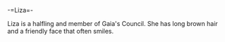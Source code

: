 -=Liza=-

Liza is a halfling and member of Gaia's Council. She has long brown hair and a friendly face that often smiles.
